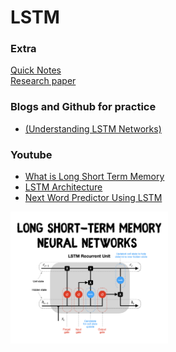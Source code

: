 # LSTM 
### Extra
[Quick Notes](https://github.com/Anikcb/Learning-AI/blob/main/Notes/LSTM.pdf)</br>
[Research paper](https://arxiv.org/pdf/1409.3215)
### Blogs and Github for practice
- [(Understanding LSTM Networks)](https://colah.github.io/posts/2015-08-Understanding-LSTMs)
### Youtube
- [What is Long Short Term Memory](https://www.youtube.com/watch?v=z7IPBg6MyrU&list=PLKnIA16_RmvYuZauWaPlRTC54KxSNLtNn&index=61&ab_channel=CampusX)
- [LSTM Architecture](https://www.youtube.com/watch?v=Akv3poqqwI4&list=PLKnIA16_RmvYuZauWaPlRTC54KxSNLtNn&index=62&ab_channel=CampusX)
- [Next Word Predictor Using LSTM](https://www.youtube.com/watch?v=fiqo6uPCJVI&list=PLKnIA16_RmvYuZauWaPlRTC54KxSNLtNn&index=63&ab_channel=CampusX)
<img src="https://github.com/Anikcb/Learning-AI/blob/main/Readme%20Images/LSTM.png?raw=true" width="50%" height="50%">
